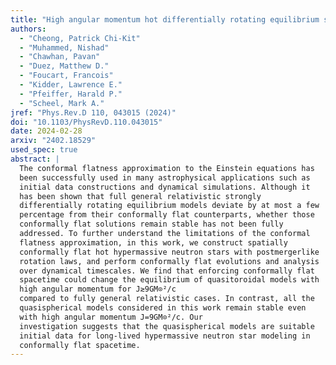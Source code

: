 ```yaml
---
title: "High angular momentum hot differentially rotating equilibrium star evolutions in conformally flat spacetime"
authors:
  - "Cheong, Patrick Chi-Kit"
  - "Muhammed, Nishad"
  - "Chawhan, Pavan"
  - "Duez, Matthew D."
  - "Foucart, Francois"
  - "Kidder, Lawrence E."
  - "Pfeiffer, Harald P."
  - "Scheel, Mark A."
jref: "Phys.Rev.D 110, 043015 (2024)"
doi: "10.1103/PhysRevD.110.043015"
date: 2024-02-28
arxiv: "2402.18529"
used_spec: true
abstract: |
  The conformal flatness approximation to the Einstein equations has
  been successfully used in many astrophysical applications such as
  initial data constructions and dynamical simulations. Although it
  has been shown that full general relativistic strongly
  differentially rotating equilibrium models deviate by at most a few
  percentage from their conformally flat counterparts, whether those
  conformally flat solutions remain stable has not been fully
  addressed. To further understand the limitations of the conformal
  flatness approximation, in this work, we construct spatially
  conformally flat hot hypermassive neutron stars with postmergerlike
  rotation laws, and perform conformally flat evolutions and analysis
  over dynamical timescales. We find that enforcing conformally flat
  spacetime could change the equilibrium of quasitoroidal models with
  high angular momentum for J≳9GM⊙²/c
  compared to fully general relativistic cases. In contrast, all the
  quasispherical models considered in this work remain stable even
  with high angular momentum J=9GM⊙²/c. Our
  investigation suggests that the quasispherical models are suitable
  initial data for long-lived hypermassive neutron star modeling in
  conformally flat spacetime.
---
```

